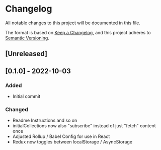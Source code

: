 # Changelog
All notable changes to this project will be documented in this file.

The format is based on [Keep a Changelog](https://keepachangelog.com/en/1.0.0/),
and this project adheres to [Semantic Versioning](https://semver.org/spec/v2.0.0.html).

## [Unreleased]

## [0.1.0] - 2022-10-03
### Added
- Initial commit

### Changed
- Readme Instructions and so on
- initialCollections now also "subscribe" instead of just "fetch" content once
- Adjusted Rollup / Babel Config for use in React
- Redux now toggles between localStorage / AsyncStorage